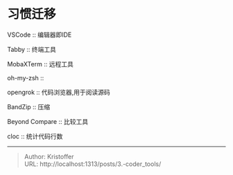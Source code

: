# 习惯迁移



VSCode  :: 编辑器即IDE
 
Tabby :: 终端工具

MobaXTerm :: 远程工具

oh-my-zsh :: 

opengrok :: 代码浏览器,用于阅读源码

BandZip :: 压缩

Beyond Compare :: 比较工具

cloc :: 统计代码行数

---

> Author: Kristoffer  
> URL: http://localhost:1313/posts/3.-coder_tools/  

